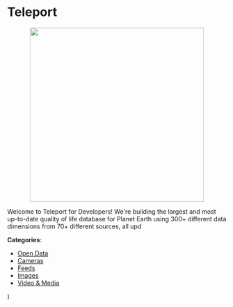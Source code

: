 # Teleport
<p align="center">
    <img width="400" src="https://raw.githubusercontent.com/apis-list/apis-list/apis/teleport/logo_256x256.png" />
</p>

Welcome to Teleport for Developers! We're building the largest and most up-to-date quality of life database for Planet Earth using 300+ different data dimensions from 70+ different sources, all upd



**Categories**:
- [Open Data](https://github.com/apis-list/apis-list#open-data)
- [Cameras](https://github.com/apis-list/apis-list#cameras)
- [Feeds](https://github.com/apis-list/apis-list#feeds)
- [Images](https://github.com/apis-list/apis-list#images)
- [Video & Media](https://github.com/apis-list/apis-list#video-and-media)



)



